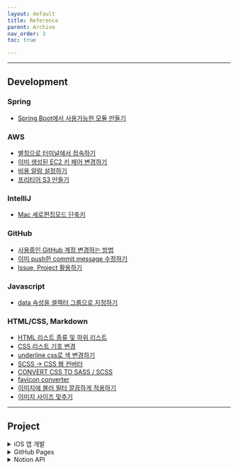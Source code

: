 ```yaml
---
layout: default
title: Reference
parent: Archive
nav_order: 3
toc: true

---
```


---
## Development
### Spring
- [Spring Boot에서 사용가능한 모듈 만들기](https://blog.naver.com/PostView.naver?blogId=writer0713&logNo=222249266550&parentCategoryNo=&categoryNo=83&viewDate=&isShowPopularPosts=false&from=postView)

### AWS
- [별칭으로 터미널에서 접속하기](https://soobarkbar.tistory.com/223)
- [이미 생성된 EC2 키 페어 변경하기](https://dev.classmethod.jp/articles/jw-try-changing-an-already-created-key-pair-for-amazon-ec2/)
- [비용 알람 설정하기](https://brunch.co.kr/@topasvga/3557)
- [프리티어 S3 만들기](https://velog.io/@leeeeeyeon/AWS-S3%EB%A1%9C-%ED%8C%8C%EC%9D%BC-%EC%84%9C%EB%B2%84%EB%A5%BC-%EB%A7%8C%EB%93%A4%EC%96%B4%EB%B3%B4%EC%9E%90)

### IntelliJ
- [Mac 세로편집모드 단축키](https://islet4you.tistory.com/entry/Intellij-%EC%84%B8%EB%A1%9C%ED%8E%B8%EC%A7%91%EB%AA%A8%EB%93%9C-%EC%A0%84%ED%99%98-%EB%8B%A8%EC%B6%95%ED%82%A4)


### GitHub
- [사용중인 GitHub 계정 변경하는 방법](https://www.lainyzine.com/ko/article/how-to-change-the-github-account-used-by-the-development-environment/)
- [이미 push한 commit message 수정하기](https://velog.io/@dev_bomdong/Git-%EC%9D%B4%EB%AF%B8-push%ED%95%9C-commit-message-%EC%88%98%EC%A0%95%ED%95%98%EA%B8%B0)
- [Issue, Project 활용하기](https://velog.io/@dohaeng0/GitHub-Project-Issue-%ED%99%9C%EC%9A%A9)

### Javascript
- [data 속성을 셀렉터 그룹으로 지정하기](https://stackoverflow.com/a/7084588)


### HTML/CSS, Markdown
- [HTML 리스트 종류 및 하위 리스트](http://lecturewebprogramming.blogspot.com/2012/09/html_30.html)
- [CSS 리스트 기호 변경](https://hadrysmateusz.com/blog/css-list-styling)
- [underline css로 색 변경하기](https://www.w3schools.com/cssref/css3_pr_text-decoration-color.php)
- [SCSS -> CSS 웹 컨버터](https://www.sassmeister.com/)
- [CONVERT CSS TO SASS / SCSS](https://css2sass.herokuapp.com/)
- [favicon converter](https://favicon.io/favicon-converter/)
- [이미지에 블러 필터 깔끔하게 적용하기](https://ncoding.tistory.com/22)
- [이미지 사이즈 맞추기](https://inpa.tistory.com/entry/CSS-%F0%9F%93%9A-%EC%9D%B4%EB%AF%B8%EC%A7%80-%EC%82%AC%EC%9D%B4%EC%A6%88-%EB%B9%84%EC%9C%A8-%EB%A7%9E%EC%B6%94%EB%8A%94-3%EA%B0%80%EC%A7%80-%EB%B0%A9%EB%B2%95-object-fit-background-size-position)

---

## Project

<details class="highlight p-5 mt-5" style="border-radius: 6px">
<summary class="text-purple-000 fw-500">iOS 앱 개발</summary>
<div markdown="1">

---
- **Appstore**
  - [앱스토어 배포 과정](https://velog.io/@heyksw/iOS-%EC%95%B1%EC%8A%A4%ED%86%A0%EC%96%B4-%EB%B0%B0%ED%8F%AC%EA%B3%BC%EC%A0%95)
- **Swift**
  - [Xcode에서 svg파일 사용하기](https://dinopia.tistory.com/6)
  - [한번에 App Icon 설정하기](https://baechukim.tistory.com/5)
- **SwiftUI**
  - [Binding 변수 주입하기 - Initialization](http://minsone.github.io/swiftui/swiftui-binding-initialize)
- **소셜 로그인**
  - [카카오 로그인](https://developers.kakao.com/docs/latest/ko/kakaologin/ios)
  - [구글 로그인](https://firebase.google.com/docs/auth/ios/google-signin)
  - [애플 로그인](https://blog.xmartlabs.com/blog/sign-in-with-apple-with-swiftui/)
- **푸시 알림**
  - [Firebase API DOC](https://firebase.google.com/docs/cloud-messaging/ios/receive?hl=ko)
  - [iOS 개인 개발자 등록](https://nebori.tistory.com/9)
  - [SwiftUI Push Handler](https://gist.github.com/prafullakumar/17b169885bb8defdd24bf9a7cdd84188#file-handlepushswiftui-swift)
  - [Spring Boot와 FCM 연동](https://kimseungjae.tistory.com/5)
  - [Firebase AppDelegate 예시](https://github.com/firebase/quickstart-ios/blob/master/messaging/MessagingExampleSwift/AppDelegate.swift)
  - [FCM을 사용한 Swift Push 알림만들기](https://m.blog.naver.com/PostView.nhn?blogId=whdals0&logNo=221117010124&proxyReferer=https:%2F%2Fwww.google.com%2F)
  - [iOS Firebase Push 사용하기](https://nicgoon.tistory.com/213)
</div>
</details>


<details class="highlight p-5 mt-5" style="border-radius: 6px">
<summary class="text-purple-000 fw-500">GitHub Pages</summary>
<div markdown="1">

---
- [M1 Mac에서 GitHub Pages - Jekyll 환경 설정하기](https://danaing.github.io/etc/2022/03/14/M1-mac-jekyll-setting.html)
- [Ruby 패키지 매니저 권한 에러 해결하기(Gem::FilePermissionError)](https://madplay.github.io/post/file-permission-error-while-executing-gem)
- [Jekyll 커맨드 명령어](https://jekyllrb.com/docs/usage/)
- [Liquid 문법](https://shopify.github.io/liquid/tags/control-flow/)
- [Lunr.js 한국어 검색 적용](https://github.com/olosia/olosia.github.io/commit/fda13ac8fd51c49dfcd81bbd4b726658668234c8)
- [GitHub 대신 jsdelivr CDN으로 Image 불러오기](https://chinsun9.github.io/2021/05/31/%EA%B9%83%ED%97%88%EB%B8%8C-%EB%B8%94%EB%A1%9C%EA%B7%B8-%EB%8A%90%EB%A6%B0-%EC%9B%B9-%ED%95%B4%EA%B2%B0%ED%95%98%EA%B8%B0/)
</div>
</details>


<details class="highlight p-5 mt-5" style="border-radius: 6px">
<summary class="text-purple-000 fw-500">Notion API</summary>
<div markdown="1">

---
- [Notion 통합 - 권한 부여](https://developers.notion.com/docs/authorization#integration-capabilities)
- [Notion API Postman Sample](https://www.postman.com/notionhq/workspace/notion-s-api-workspace/request/15568543-d23f8f9c-e220-46d8-9ac2-aab80b909a42)
- [DB 프로퍼티 타입별 JSON 값](https://developers.notion.com/reference/page-property-values#rich-text)
</div>
</details>